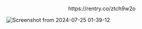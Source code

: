 <p align="center">
https://rentry.co/ztch9w2o
</p>



![Screenshot from 2024-07-25 01-39-12](https://github.com/user-attachments/assets/079dc53f-f695-4167-8116-4fc7056148db)
